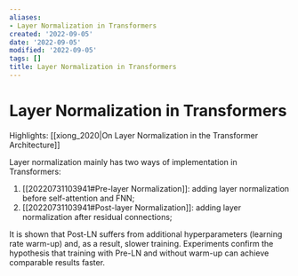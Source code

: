 ```yaml
---
aliases:
- Layer Normalization in Transformers
created: '2022-09-05'
date: '2022-09-05'
modified: '2022-09-05'
tags: []
title: Layer Normalization in Transformers
---
```


# Layer Normalization in Transformers

Highlights: [[xiong_2020|On Layer Normalization in the Transformer Architecture]]

Layer normalization mainly has two ways of implementation in Transformers:
1. [[20220731103941#Pre-layer Normalization]]: adding layer normalization before self-attention and FNN;
2. [[20220731103941#Post-layer Normalization]]: adding layer normalization after residual connections;

It is shown that Post-LN suffers from additional hyperparameters (learning rate warm-up) and, as a result, slower training. Experiments confirm the hypothesis that training with Pre-LN and without warm-up can achieve comparable results faster.